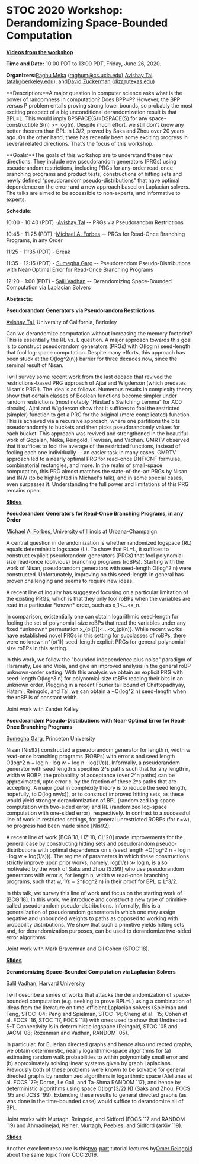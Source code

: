# **STOC 2020 Workshop: Derandomizing Space-Bounded Computation**

[**Videos from the workshop**](https://www.youtube.com/watch?v=NfzE-WfGgq8&list=PLn0nrSd4xjjbEL2VLMeMUjqBmoPUUa6EF&index=33#t=3m)

**Time and Date:** 10:00 PDT to 13:00 PDT, Friday, June 26, 2020.

**Organizers:**[Raghu Meka](https://www.google.com/url?q=https%3A%2F%2Fraghumeka.github.io&sa=D&sntz=1&usg=AOvVaw2pr78elJHdWi5ATHS2tjK4) (raghum@cs.ucla.edu),[Avishay Tal](https://www.google.com/url?q=https%3A%2F%2Fwww.avishaytal.org&sa=D&sntz=1&usg=AOvVaw17orPWK1D0rZg80HwLlrQZ) (atal@berkeley.edu), and[David Zuckerman](https://www.google.com/url?q=https%3A%2F%2Fwww.cs.utexas.edu%2F~diz%2F&sa=D&sntz=1&usg=AOvVaw1uZamyin9KP4c9DmFqzZEb) (diz@utexas.edu)

**Description:**A major question in computer science asks what is the power of randomness in computation? Does BPP=P? However, the BPP versus P problem entails proving strong lower bounds, so probably the most exciting prospect of a big unconditional derandomization result is that BPL=L. This would imply BPSPACE(S)=DSPACE(S) for any space-constructible S(n) >= log(n). Despite much effort, we still don’t know any better theorem than BPL in L3/2, proved by Saks and Zhou over 20 years ago. On the other hand, there has recently been some exciting progress in several related directions. That’s the focus of this workshop.

**Goals:**The goals of this workshop are to understand these new directions. They include new pseudorandom generators (PRGs) using pseudorandom restrictions, including PRGs for any-order read-once branching programs and product tests; constructions of hitting sets and newly defined “pseudorandom pseudo-distributions” that have optimal dependence on the error; and a new approach based on Laplacian solvers. The talks are aimed to be accessible to non-experts, and informative to experts.

**Schedule:**

10:00 - 10:40 (PDT) -[Avishay Tal](http://www.google.com/url?q=http%3A%2F%2Fwww.avishaytal.org&sa=D&sntz=1&usg=AOvVaw0J1guJkM-JGDJ1QzcD2Z7W) \-\- PRGs via Pseudorandom Restrictions

10:45 - 11:25 (PDT) -[Michael A. Forbes](http://www.google.com/url?q=http%3A%2F%2Fmiforbes.cs.illinois.edu&sa=D&sntz=1&usg=AOvVaw3KhSHR7t7CdX2YYoJlEIXh) \-\- PRGs for Read-Once Branching Programs, in any Order

11:25 - 11:35 (PDT) - Break

11:35 - 12:15 (PDT) - [Sumegha Garg](https://www.google.com/url?q=https%3A%2F%2Fwww.cs.princeton.edu%2F~sumeghag%2F&sa=D&sntz=1&usg=AOvVaw0ltvmCnmx9Tc_vsuQYdsuT) \-\- Pseudorandom Pseudo-Distributions with Near-Optimal Error for Read-Once Branching Programs

12:20 - 1:00 (PDT) - [Salil Vadhan](https://www.google.com/url?q=https%3A%2F%2Fsalil.seas.harvard.edu&sa=D&sntz=1&usg=AOvVaw1ZxHe41MO7m5SelRAkInNy) \-\- Derandomizing Space-Bounded Computation via Laplacian Solvers

**Abstracts:**

**Pseudorandom Generators via Pseudorandom Restrictions**

[Avishay Tal](http://www.google.com/url?q=http%3A%2F%2Fwww.avishaytal.org&sa=D&sntz=1&usg=AOvVaw0J1guJkM-JGDJ1QzcD2Z7W), University of California, Berkeley

Can we derandomize computation without increasing the memory footprint? This is essentially the RL vs. L question. A major approach towards this goal is to construct pseudorandom generators (PRGs) with O(log n) seed-length that fool log-space computation. Despite many efforts, this approach has been stuck at the O(log^2(n)) barrier for three decades now, since the seminal result of Nisan.

I will survey some recent work from the last decade that revived the restrictions-based PRG approach of Ajtai and Wigderson (which predates Nisan's PRG!). The idea is as follows. Numerous results in complexity theory show that certain classes of Boolean functions become simpler under random restrictions (most notably "Håstad's Switching Lemma" for AC0 circuits). Ajtai and Wigderson show that it suffices to fool the restricted (simpler) function to get a PRG for the original (more complicated) function. This is achieved via a recursive approach, where one partitions the bits pseudorandomly to buckets and then picks pseudorandomly values for each bucket. This approach was revived and strengthened in the beautiful work of Gopalan, Meka, Reingold, Trevisan, and Vadhan. GMRTV observed that it suffices to fool the average of the restricted functions, instead of fooling each one individually -- an easier task in many cases. GMRTV approach led to a nearly optimal PRG for read-once DNF/CNF formulae, combinatorial rectangles, and more. In the realm of small-space computation, this PRG almost matches the state-of-the-art PRGs by Nisan and INW (to be highlighted in Michael's talk), and in some special cases, even surpasses it. Understanding the full power and limitations of this PRG remains open.

[**Slides**](https://drive.google.com/open?id=1Dip-MN6yl5Jw32hxlkUC3yS3mBXnt6BT)

**Pseudorandom Generators for Read-Once Branching Programs, in any Order**

[Michael A. Forbes](http://www.google.com/url?q=http%3A%2F%2Fmiforbes.cs.illinois.edu&sa=D&sntz=1&usg=AOvVaw3KhSHR7t7CdX2YYoJlEIXh), University of Illinois at Urbana-Champaign

A central question in derandomization is whether randomized logspace (RL) equals deterministic logspace (L). To show that RL=L, it suffices to construct explicit pseudorandom generators (PRGs) that fool polynomial-size read-once (oblivious) branching programs (roBPs). Starting with the work of Nisan, pseudorandom generators with seed-length O(log^2 n) were constructed. Unfortunately, improving on this seed-length in general has proven challenging and seems to require new ideas.

A recent line of inquiry has suggested focusing on a particular limitation of the existing PRGs, which is that they only fool roBPs when the variables are read in a particular \*known\* order, such as x\_1<...<x\_n.

In comparison, existentially one can obtain logarithmic seed-length for fooling the set of polynomial-size roBPs that read the variables under any fixed \*unknown\* permutation x\_{pi(1)}<...<x\_{pi(n)}. While recent works have established novel PRGs in this setting for subclasses of roBPs, there were no known n^{o(1)} seed-length explicit PRGs for general polynomial-size roBPs in this setting.

In this work, we follow the "bounded independence plus noise" paradigm of Haramaty, Lee and Viola, and give an improved analysis in the general roBP unknown-order setting. With this analysis we obtain an explicit PRG with seed-length O(log^3 n) for polynomial-size roBPs reading their bits in an unknown order. Plugging in a recent Fourier tail bound of Chattopadhyay, Hatami, Reingold, and Tal, we can obtain a ~O(log^2 n) seed-length when the roBP is of constant width.

Joint work with Zander Kelley.

**Pseudorandom Pseudo-Distributions with Near-Optimal Error for Read-Once Branching Programs**

[Sumegha Garg](https://www.google.com/url?q=https%3A%2F%2Fwww.cs.princeton.edu%2F~sumeghag%2F&sa=D&sntz=1&usg=AOvVaw0ltvmCnmx9Tc_vsuQYdsuT), Princeton University

Nisan \[Nis92\] constructed a pseudorandom generator for length n, width w read-once branching programs (ROBPs) with error ε and seed length O(log^2 n + log n · log w + log n · log(1/ε)). Informally, a pseudorandom generator with seed length s specifies 2^s paths such that for any length n, width w ROBP, the probability of acceptance (over 2^n paths) can be approximated, upto error ε, by the fraction of these 2^s paths that are accepting. A major goal in complexity theory is to reduce the seed length, hopefully, to O(log nw/ε)), or to construct improved hitting sets, as these would yield stronger derandomization of BPL (randomized log-space computation with two-sided error) and RL (randomized log-space computation with one-sided error), respectively. In contrast to a successful line of work in restricted settings, for general unrestricted ROBPs (for n=w), no progress had been made since \[Nis92\].

A recent line of work \[BCG'18, HZ'18, CL'20\] made improvements for the general case by constructing hitting sets and pseudorandom pseudo-distributions with optimal dependence on ε (seed length ~O(log^2 n + log n · log w + log(1/ε))). The regime of parameters in which these constructions strictly improve upon prior works, namely, log(1/ε) ≫ log n, is also motivated by the work of Saks and Zhou \[SZ99\] who use pseudorandom generators with error ε, for length n, width w read-once branching programs, such that w, 1/ε = 2^(log^2 n) in their proof for BPL ⊆ L^3/2.

In this talk, we survey this line of work and focus on the starting work of \[BCG'18\]. In this work, we introduce and construct a new type of primitive called pseudorandom pseudo-distributions. Informally, this is a generalization of pseudorandom generators in which one may assign negative and unbounded weights to paths as opposed to working with probability distributions. We show that such a primitive yields hitting sets and, for derandomization purposes, can be used to derandomize two-sided error algorithms.

Joint work with Mark Braverman and Gil Cohen (STOC'18).

[**Slides**](https://drive.google.com/open?id=1FDJ2D6K0je6ayZ07kg7hI3wjF0PoMyTN)

**Derandomizing Space-Bounded Computation via Laplacian Solvers**

[Salil Vadhan](https://www.google.com/url?q=https%3A%2F%2Fsalil.seas.harvard.edu&sa=D&sntz=1&usg=AOvVaw1ZxHe41MO7m5SelRAkInNy), Harvard University

I will describe a series of works that attacks the derandomization of space-bounded computation (e.g. seeking to prove BPL=L) using a combination of ideas from the literature on time-efficient Laplacian solvers (Spielman and Teng, STOC \`04; Peng and Spielman, STOC \`14; Cheng et al. \`15; Cohen et al. FOCS \`16, STOC \`17, FOCS \`18) with ones used to show that Undirected S-T Connectivity is in deterministic logspace (Reingold, STOC \`05 and JACM \`08; Rozenman and Vadhan, RANDOM \`05).

In particular, for Eulerian directed graphs and hence also undirected graphs, we obtain deterministic, nearly logarithmic-space algorithms for (a) estimating random walk probabilities to within polynomially small error and (b) approximately solving linear systems given by graph Laplacians. Previously both of these problems were known to be solvable for general directed graphs by randomized algorithms in logarithmic space (Aleliunas et al. FOCS \`79; Doron, Le Gall, and Ta-Shma RANDOM \`17), and hence by deterministic algorithms using space O(log^{3/2} N) (Saks and Zhou, FOCS \`95 and JCSS \`99). Extending these results to general directed graphs (as was done in the time-bounded case) would suffice to derandomize all of BPL.

Joint works with Murtagh, Reingold, and Sidford (FOCS \`17 and RANDOM \`19) and Ahmadinejad, Kelner, Murtagh, Peebles, and Sidford (arXiv \`19).

[**Slides**](https://drive.google.com/open?id=1oNy929eBOHby0yIHEQ5U5obK7220y6Lq)

Another excellent resource is this[two](https://www.youtube.com/watch?v=Wjo7o8aOiQ4&list=PLKVCRT3MRed4SGJseuvBIUSm85PPBYEap&index=4&t=0s)-[part](https://www.youtube.com/watch?v=fl3_4TczN4w&list=PLKVCRT3MRed4SGJseuvBIUSm85PPBYEap&index=4) tutorial lectures by[Omer Reingold](https://www.google.com/url?q=https%3A%2F%2Fomereingold.wordpress.com&sa=D&sntz=1&usg=AOvVaw2POtfAcZPUATVc0SV_ZAKs) about the same topic from CCC 2019.

